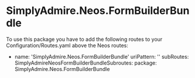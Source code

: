 SimplyAdmire.Neos.FormBuilderBundle
===================================

To use this package you have to add the following routes to your Configuration/Routes.yaml above the Neos routes:

-
  name: 'SimplyAdmire.Neos.FormBuilderBundle'
  uriPattern: '<SimplyAdmireNeosFormBuilderBundleSubroutes>'
  subRoutes:
    SimplyAdmireNeosFormBuilderBundleSubroutes:
      package: SimplyAdmire.Neos.FormBuilderBundle
